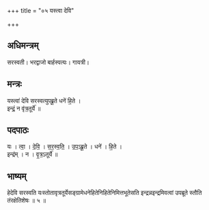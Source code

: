 +++
title = "०५ यस्त्वा देवि"

+++
## अधिमन्त्रम्
सरस्वती। भरद्वाजो बार्हस्पत्यः। गायत्री।

## मन्त्रः
यस्त्वा॑ देवि सरस्वत्युपब्रू॒ते धने॑ हि॒ते ।  
इन्द्रं॒ न वृ॑त्र॒तूर्ये॑ ॥

## पदपाठः
यः । त्वा॒ । दे॒वि॒ । स॒र॒स्व॒ति॒ । उ॒प॒ऽब्रू॒ते । धने॑ । हि॒ते ।  
इन्द्र॑म् । न । वृ॒त्र॒ऽतूर्ये॑ ॥

## भाष्यम्
हेदेवि सरस्वति यःस्तोतावृत्रतूर्येसङ्ग्रामेधनेहितेनिहितेनिमित्तभूतेसति इन्द्रन्नइन्द्रमिवत्वां उपब्रूते स्तौति तंरक्षेतिशेषः ॥ ५ ॥